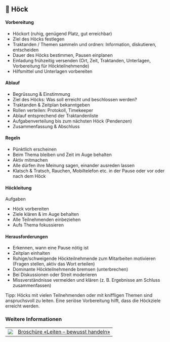 🧠 Höck
-------

#### Vorbereitung

*   Höckort (ruhig, genügend Platz, gut erreichbar)
*   Ziel des Höcks festlegen
*   Traktanden / Themen sammeln und ordnen: Information, diskutieren, entscheiden
*   Dauer des Höcks bestimmen, Pausen einplanen
*   Einladung frühzeitig versenden (Ort, Zeit, Traktanden, Unterlagen, Vorbereitung für Höckteilnehmende)
*   Hilfsmittel und Unterlagen vorbereiten

#### Ablauf

*   Begrüssung & Einstimmung
*   Ziel des Höcks: Was soll erreicht und beschlossen werden?
*   Traktanden & Zeitplan bekanntgeben
*   Rollen verteilen: Protokoll, Timekeeper
*   Ablauf entsprechend der Traktandenliste
*   Aufgabenverteilung bis zum nächsten Höck (Pendenzen)
*   Zusammenfassung & Abschluss

#### Regeln

*   Pünktlich erscheinen
*   Beim Thema bleiben und Zeit im Auge behalten
*   Aktiv mitmachen
*   Alle dürfen ihre Meinung sagen, einander ausreden lassen
*   Klatsch & Tratsch, Rauchen, Mobiltelefon etc. in der Pause oder vor oder nach dem Höck

#### Höckleitung

Aufgaben

*   Höck vorbereiten
*   Ziele klären & im Auge behalten
*   Alle Teilnehmenden einbeziehen
*   Aufs Thema fokussieren

#### Herausforderungen

*   Erkennen, wann eine Pause nötig ist
*   Zeitplan einhalten
*   Ruhige/schweigende Höckteilnehmende zum Mitarbeiten motivieren (Fragen stellen, aktiv das Wort erteilen)
*   Dominante Höckteilnehmende bremsen (unterbrechen)
*   Bei Diskussionen oder Streit moderieren
*   Missverständnisse vermeiden und klären (z. B. Ergebnisse am Schluss zusammenfassen)

Tipp: Höcks mit vielen Teilnehmenden oder mit kniffligen Themen sind anspruchsvoll zu leiten. Eine seriöse Vorbereitung hilft, dass die Höckziele erreicht werden.

### Weitere Informationen
| | |
|---|---|
| [![](images/piktos/4_Leiten.png)][1] | [Broschüre «Leiten – bewusst handeln»][1] |

[1]: https://issuu.com/pbs-msds-mss/docs/rz_04_leiten_de_201607_issuu